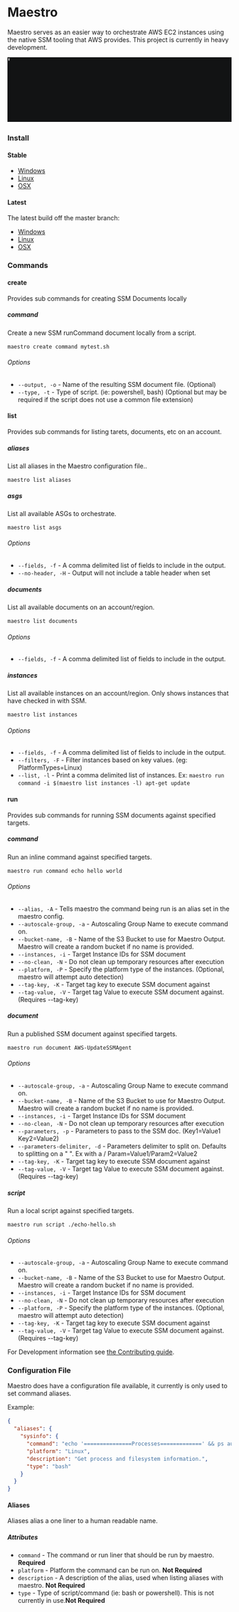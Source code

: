 Maestro
=======
Maestro serves as an easier way to orchestrate AWS EC2 instances
using the native SSM tooling that AWS provides. This project is
currently in heavy development.

![alt text](demo.gif)

### Install
#### Stable
* [Windows](https://maestro.rax.io/v0.1.0/maestro-windows.zip)
* [Linux](https://maestro.rax.io/v0.1.0/maestro-linux.zip)
* [OSX](https://maestro.rax.io/v0.1.0/maestro-darwin.zip)

#### Latest
The latest build off the master branch:

* [Windows](https://maestro.rax.io/latest/maestro-windows.zip)
* [Linux](https://maestro.rax.io/latest/maestro-linux.zip)
* [OSX](https://maestro.rax.io/latest/maestro-osx.zip)

### Commands
#### create
Provides sub commands for creating SSM Documents locally

##### command
Create a new SSM runCommand document locally from a script.

```shell
maestro create command mytest.sh
```

###### Options
* `--output, -o` - Name of the resulting SSM document file. (Optional)
* `--type, -t` - Type of script. (ie: powershell, bash) (Optional but may be required if
  the script does not use a common file extension)

#### list
Provides sub commands for listing tarets, documents, etc on an account.

##### aliases
List all aliases in the Maestro configuration file..

```shell
maestro list aliases
```

##### asgs
List all available ASGs to orchestrate.

```shell
maestro list asgs
```

###### Options
* `--fields, -f` - A comma delimited list of fields to include in the output.
* `--no-header, -H` - Output will not include a table header when set

##### documents
List all available documents on an account/region.

```shell
maestro list documents
```

###### Options
* `--fields, -f` - A comma delimited list of fields to include in the output.

##### instances
List all available instances on an account/region. Only shows instances that have
checked in with SSM.

```shell
maestro list instances
```

###### Options
* `--fields, -f` - A comma delimited list of fields to include in the output.
* `--filters, -F` - Filter instances based on key values. (eg: PlatformTypes=Linux)
* `--list, -l` - Print a comma delimited list of instances. Ex: `maestro run command -i $(maestro list instances -l) apt-get update`

#### run
Provides sub commands for running SSM documents against specified targets.

##### command
Run an inline command against specified targets.

```shell
maestro run command echo hello world
```

###### Options
* `--alias, -A` - Tells maestro the command being run is an alias set in the maestro config.
* `--autoscale-group, -a` - Autoscaling Group Name to execute command on.
* `--bucket-name, -B` - Name of the S3 Bucket to use for Maestro Output. Maestro will create
  a random bucket if no name is provided.
* `--instances, -i` - Target Instance IDs for SSM document
* `--no-clean, -N` - Do not clean up temporary resources after execution
* `--platform, -P` - Specify the platform type of the instances. (Optional, maestro will attempt
  auto detection)
* `--tag-key, -K` - Target tag key to execute SSM document against
* `--tag-value, -V` - Target tag Value to execute SSM document against. (Requires --tag-key)

##### document
Run a published SSM document against specified targets.

```shell
maestro run document AWS-UpdateSSMAgent
```

###### Options
* `--autoscale-group, -a` - Autoscaling Group Name to execute command on.
* `--bucket-name, -B` - Name of the S3 Bucket to use for Maestro Output. Maestro will create
  a random bucket if no name is provided.
* `--instances, -i` - Target Instance IDs for SSM document
* `--no-clean, -N` - Do not clean up temporary resources after execution
* `--parameters, -p` - Parameters to pass to the SSM doc. (Key1=Value1 Key2=Value2)
* `--parameters-delimiter, -d` - Parameters delimiter to split on. Defaults to splitting on a " ".
  Ex with a / Param=Value1/Param2=Value2
* `--tag-key, -K` - Target tag key to execute SSM document against
* `--tag-value, -V` - Target tag Value to execute SSM document against. (Requires --tag-key)

##### script
Run a local script against specified targets.

```shell
maestro run script ./echo-hello.sh
```

###### Options
* `--autoscale-group, -a` - Autoscaling Group Name to execute command on.
* `--bucket-name, -B` - Name of the S3 Bucket to use for Maestro Output. Maestro will create
  a random bucket if no name is provided.
* `--instances, -i` - Target Instance IDs for SSM document
* `--no-clean, -N` - Do not clean up temporary resources after execution
* `--platform, -P` - Specify the platform type of the instances. (Optional, maestro will attempt
  auto detection)
* `--tag-key, -K` - Target tag key to execute SSM document against
* `--tag-value, -V` - Target tag Value to execute SSM document against. (Requires --tag-key)

For Development information see [the Contributing guide](CONTRIBUTING.md).

### Configuration File
Maestro does have a configuration file available, it currently is only used to set command
aliases.

Example:
```json
{
  "aliases": {
    "sysinfo": {
      "command": "echo '===============Processes=============' && ps aux && echo '========================Filesystem===================' && df -h",
      "platform": "Linux",
      "description": "Get process and filesystem information.",
      "type": "bash"
    }
  }
}
```

#### Aliases
Aliases alias a one liner to a human readable name.

##### Attributes
* `command` - The command or run liner that should be run by maestro. **Required**
* `platform` - Platform the command can be run on. **Not Required**
* `description` - A description of the alias, used when listing aliases with maestro. **Not Required**
* `type` - Type of script/command (ie: bash or powershell). This is not currently in use.**Not Required**
